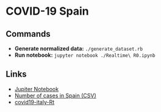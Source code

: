# COVID-19 Spain

## Commands

- **Generate normalized data:** `./generate_dataset.rb`
- **Run notebook:** `jupyter notebook ./Realtime\ R0.ipynb`

## Links
- [Jupiter Notebook](https://github.com/k-sys/covid-19/blob/master/Realtime%20R0.ipynb)
- [Number of cases in Spain (CSV)](https://github.com/datadista/datasets/blob/master/COVID%2019/ccaa_covid19_casos.csv)
- [covid19-italy-Rt](https://github.com/tcamin/covid19-italy-Rt)
